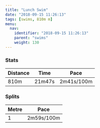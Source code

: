 ```yaml
---
title: "Lunch Swim"
date: "2018-09-15 11:26:13"
tags: [swims, 810m m]
menu:
  nav:
    identifier: "2018-09-15 11:26:13"
    parent: "swims"
    weight: 130
---
```


### Stats

| Distance | Time | Pace |
|----------|------|------|
|810m|21m47s|2m41s/100m|

### Splits

| Metre | Pace |
|------|------|
|1|2m59s/100m|
